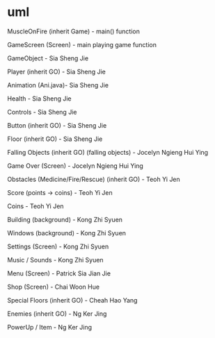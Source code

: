 # uml

MuscleOnFire (inherit Game) - main() function

GameScreen (Screen) - main playing game function

GameObject - Sia Sheng Jie

Player (inherit GO) - Sia Sheng Jie

Animation (Ani.java)- Sia Sheng Jie

Health - Sia Sheng Jie

Controls - Sia Sheng Jie

Button (inherit GO) - Sia Sheng Jie

Floor (inherit GO) - Sia Sheng Jie

Falling Objects (inherit GO) (falling objects) - Jocelyn Ngieng Hui Ying

Game Over (Screen) - Jocelyn Ngieng Hui Ying

Obstacles (Medicine/Fire/Rescue) (inherit GO) - Teoh Yi Jen

Score (points -> coins) - Teoh Yi Jen

Coins - Teoh Yi Jen

Building (background) - Kong Zhi Syuen

Windows (background) - Kong Zhi Syuen

Settings (Screen) - Kong Zhi Syuen

Music / Sounds - Kong Zhi Syuen

Menu (Screen) - Patrick Sia Jian Jie

Shop (Screen) - Chai Woon Hue

Special Floors (inherit GO) - Cheah Hao Yang

Enemies (inherit GO) - Ng Ker Jing

PowerUp / Item - Ng Ker Jing

